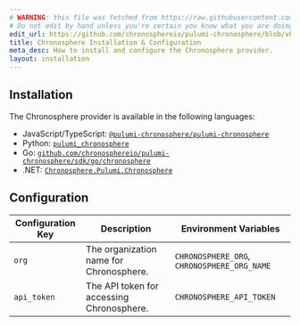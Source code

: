 ```yaml
---
# WARNING: this file was fetched from https://raw.githubusercontent.com/chronosphereio/pulumi-chronosphere/v0.9.10/docs/installation-configuration.md
# Do not edit by hand unless you're certain you know what you are doing!
edit_url: https://github.com/chronosphereio/pulumi-chronosphere/blob/v0.9.10/docs/installation-configuration.md
title: Chronosphere Installation & Configuration
meta_desc: How to install and configure the Chronosphere provider.
layout: installation
---
```


## Installation

The Chronosphere provider is available in the following languages:

* JavaScript/TypeScript: [`@pulumi-chronosphere/pulumi-chronosphere`](https://www.npmjs.com/package/@pulumi-chronosphere/pulumi-chronosphere)
* Python: [`pulumi_chronosphere`](https://pypi.org/project/pulumi-chronosphere/)
* Go: [`github.com/chronosphereio/pulumi-chronosphere/sdk/go/chronosphere`](https://pkg.go.dev/github.com/chronosphereio/pulumi-chronosphere/sdk)
* .NET: [`Chronosphere.Pulumi.Chronosphere`](https://www.nuget.org/packages/Chronosphere.Pulumi.Chronosphere)

## Configuration

| Configuration Key | Description | Environment Variables |
|-------------------|-------------|-----------------------|
| `org`               | The organization name for Chronosphere. | `CHRONOSPHERE_ORG`, `CHRONOSPHERE_ORG_NAME` |
| `api_token`         | The API token for accessing Chronosphere. | `CHRONOSPHERE_API_TOKEN` |
